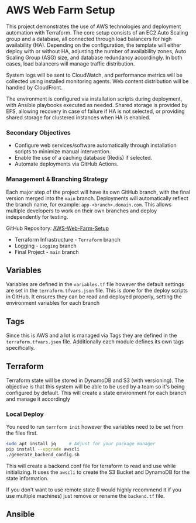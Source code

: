 

# AWS Web Farm Setup

This project demonstrates the use of AWS technologies and deployment automation with Terraform. The core setup consists of an EC2 Auto Scaling group and a database, all connected through load balancers for high availability (HA). Depending on the configuration, the template will either deploy with or without HA, adjusting the number of availability zones, Auto Scaling Group (ASG) size, and database redundancy accordingly. In both cases, load balancers will manage traffic distribution.

System logs will be sent to CloudWatch, and performance metrics will be collected using installed monitoring agents. Web content distribution will be handled by CloudFront.

The environment is configured via installation scripts during deployment, with Ansible playbooks executed as needed. Shared storage is provided by EFS, allowing recovery in case of failure if HA is not selected, or providing shared storage for clustered instances when HA is enabled.

### Secondary Objectives

- Configure web services/software automatically through installation scripts to minimize manual intervention.
- Enable the use of a caching database (Redis) if selected.
- Automate deployments via GitHub Actions.

### Management & Branching Strategy

Each major step of the project will have its own GitHub branch, with the final version merged into the `main` branch. Deployments will automatically reflect the branch name, for example: `app-<branch>.domain.com`. This allows multiple developers to work on their own branches and deploy independently for testing.

GitHub Repository: [AWS-Web-Farm-Setup](https://github.com/twimprine/AWS-Web-Farm-Setup)

- Terraform Infrastructure - `Terraform` branch
- Logging - `Logging` branch
- Final Project - `main` branch

## Variables
Variables are defined in the ```variables.tf``` file however the default settings are set in the ```terraform.tfvars.json``` file. This is done for the deploy scripts in GitHub. It ensures they can be read and deployed properly, setting the environment variables for each branch 

## Tags
Since this is AWS and a lot is managed via Tags they are defined in the ```terraform.tfvars.json``` file. Additionally each module defines its own tags specifically. 

## Terraform
Terraform state will be stored in DynamoDB and S3 (with versioning). The objective is that this system will be able to be used by a team so it's being configured by default. This will create a state environment for each branch and manage it accordingly

### Local Deploy
You need to run ```terrform init``` however the variables need to be set from the files first. 
```bash
sudo apt install jq     # Adjust for your package manager
pip install --upgrade awscli
./generate_backend_config.sh
```
This will create a backend.conf file for terraform to read and use while initializing. It uses the ```awscli``` to create the S3 Bucket and DynamoDB for the state information. 

If you don't want to use remote state (I would highly recommend it if you use multiple machines) just remove or rename the ```backend.tf``` file. 

## Ansible